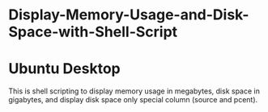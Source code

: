 # Display-Memory-Usage-and-Disk-Space-with-Shell-Script
# Ubuntu Desktop
This is shell scripting to display memory usage in megabytes, disk space in gigabytes, and display disk space only special column (source and pcent).

